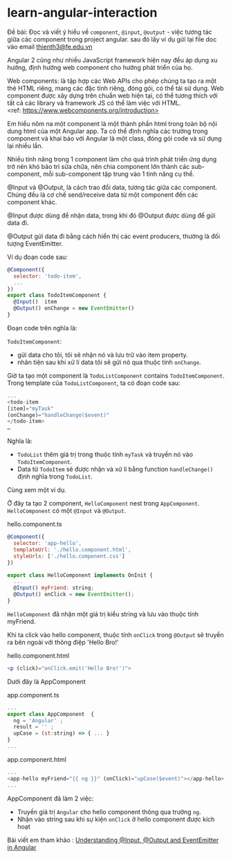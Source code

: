 # learn-angular-interaction
Đề bài: Đọc và viết ý hiểu về `component`, `@input`, `@output` - việc tương tác giữa các component trong project angular. sau đó lấy ví dụ
gửi lại file doc vào email thienth3@fe.edu.vn

Angular 2 cũng như nhiều JavaScript framework hiện nay đều áp dụng xu hướng, định hướng web component cho hướng phát triển của họ.

Web components: là tập hợp các Web APIs cho phép chúng ta tạo ra một thẻ HTML riêng, mang các đặc tính riêng, đóng gói, có thể tái sử dụng. Web component được xây dựng trên chuẩn web hiện tại, có thể tương thích với tất cả các library và framework JS có thể làm việc với HTML.  
<ref: https://www.webcomponents.org/introduction>  

Em hiểu nôm na một component là một thành phần html trong toàn bộ nội dung html của một Angular app. Ta có thể định nghĩa các trường trong component và khai báo với Angular là một class, đóng gói code và sử dụng lại nhiều lần.

Nhiều tính năng trong 1 component làm cho quá trình phát triển ứng dụng trở nên khó bảo trì sửa chữa, nên chia component lớn thành các sub-component, mỗi sub-component tập trung vào 1 tính năng cụ thể.<Angular docs>

@Input và @Output, là cách trao đổi data, tương tác giữa các component. Chúng đều là cơ chế send/receive data từ một component đến các component khác.

@Input được dùng để nhận data, trong khi đó @Output được dùng để gửi data đi. 

@Output gửi data đi bằng cách hiển thị các event producers, thường là đối tượng EventEmitter.

Ví dụ đoạn code sau: 

```javascript
@Component({
  selector: 'todo-item',
  ...
})
export class TodoItemComponent {
  @Input()  item
  @Output() onChange = new EventEmitter()
}
```

Đoạn code trên nghĩa là:   

`TodoItemComponent`: 
- gửi data cho tôi, tôi sẽ nhận nó và lưu trữ vào item property.
- nhân tiện sau khi xử lí data tôi sẽ gửi nó qua thuộc tính `onChange`.

Giờ ta tạo một component là `TodoListComponent` contains  `TodoItemComponent`.
Trong template của `TodoListComponent`, ta có đoạn code sau:

```javascript
...
<todo-item
[item]="myTask"
(onChange)="handleChange($event)"
</todo-item>
…
```


Nghĩa là:
- `TodoList` thêm giá trị trong thuộc tính `myTask` và truyền nó vào `TodoItemComponent`.
- Data từ `TodoItem` sẽ được nhận và xử lí bằng function `handleChange()` định nghĩa trong `TodoList`.

Cùng xem một ví dụ.

Ở đây ta tạo 2 component, `HelloComponent` nest trong `AppComponent`. `HelloComponent` có một `@Input` và `@Output`.

hello.component.ts  
```javascript
@Component({
  selector: 'app-hello',
  templateUrl: './hello.component.html',
  styleUrls: ['./hello.component.css']
})

export class HelloComponent implements OnInit {
  ...
  @Input() myFriend: string;
  @Output() onClick = new EventEmitter();
}
```

`HelloComponent` đã nhận một giá trị kiểu string và lưu vào thuộc tính myFriend.

Khi ta click vào hello component, thuộc tính `onClick` trong `@Output` sẽ truyền ra bên ngoài với thông điệp 'Hello Bro!' 

hello.component.html  
```javascript
<p (click)="onClick.emit('Hello Bro!')">
```

Dưới đây là AppComponent 

app.component.ts  
```javascript
...
export class AppComponent  {
  ng = 'Angular' ;
  result = '' ;
  upCase = (st:string) => { ... }
}
...
```

app.component.html  
```javascript
...
<app-hello myFriend="{{ ng }}" (onClick)="upCase($event)"></app-hello>
...
```


AppComponent đã làm 2 việc:
 
- Truyền giá trị `Angular` cho hello component thông qua trường `ng`.
- Nhận vào string sau khi sự kiện `onClick` ở hello component được kích hoạt

Bài viết em tham khảo : <a href='https://medium.com/@foolishneo/understanding-input-output-and-eventemitter-in-angular-c1aeb9fff594'>Understanding @Input, @Output and EventEmitter in Angular</a>
